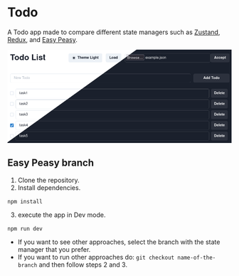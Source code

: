 # Todo
A Todo app made to compare different state managers such as [Zustand](https://docs.pmnd.rs/zustand/getting-started/introduction), [Redux](https://redux.js.org/), and [Easy Peasy](https://easy-peasy.dev/).

![Todos Picture preview](public/Todos.png)

## Easy Peasy branch

1. Clone the repository.
2. Install dependencies.
```
npm install
```

3. execute the app in Dev mode.
```
npm run dev
```

* If you want to see other approaches, select the branch with the state manager that you prefer.
* If you want to run other approaches do: ```git checkout name-of-the-branch``` and then follow steps 2 and 3.
